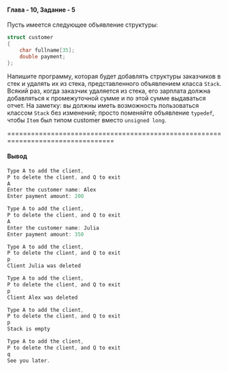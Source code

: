 #### Глава - 10, Задание - 5 ####

Пусть имеется следующее объявление структуры: 

```objectivec
struct customer 
{ 
	char fullname[35]; 
	double payment; 
};
```

Напишите программу, которая будет добавлять структуры заказчиков в стек и
удалять их из стека, представленного объявлением класса ```Stack```. Всякий раз,
когда заказчик удаляется из стека, его зарплата должна добавляться к
промежуточной сумме и по этой сумме выдаваться отчет. На заметку: вы должны иметь
возможность пользоваться классом ```Stack``` без изменений; просто поменяйте
объявление ```typedef```, чтобы ```Item``` был типом customer вместо ```unsigned long```.

=================================================================================
#### Вывод ####
```objectivec
Type A to add the client,
P to delete the client, and Q to exit
A
Enter the customer name: Alex
Enter payment amount: 200

Type A to add the client,
P to delete the client, and Q to exit
A
Enter the customer name: Julia
Enter payment amount: 350

Type A to add the client,
P to delete the client, and Q to exit
p
Client Julia was deleted

Type A to add the client,
P to delete the client, and Q to exit
p
Client Alex was deleted

Type A to add the client,
P to delete the client, and Q to exit
p
Stack is empty

Type A to add the client,
P to delete the client, and Q to exit
q
See you later.
```